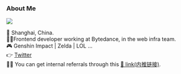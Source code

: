 ### About Me

<img src="https://github-readme-stats-ten-gilt.vercel.app/api?username=KyrieLii&show_icons=true&theme=tokyonight&count_private=true&show_icons=true&include_all_commits=true" />

📍  Shanghai, China.  
👨‍💻‍  Frontend developer working at Bytedance, in the web infra team.  
🎮  Genshin Impact | Zelda | LOL ...  
👉  [Twitter](https://twitter.com/KyriieLi)  
👏🏻 You can get internal referrals through this [🔗 link(内推链接)](https://job.toutiao.com/s/jeL6Lar).
